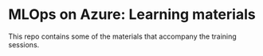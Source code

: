# MLOps on Azure: Learning materials
This repo contains some of the materials that accompany the training sessions.
